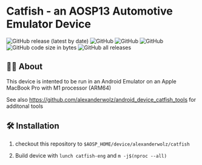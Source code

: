 # Catfish - an AOSP13 Automotive Emulator Device

![GitHub release (latest by date)](https://img.shields.io/github/v/release/alexanderwolz/android_device_catfish)
![GitHub](https://img.shields.io/badge/aosp-13-orange)
![GitHub](https://img.shields.io/badge/arch-arm64v8-orange)
![GitHub](https://img.shields.io/github/license/alexanderwolz/android_device_catfish)
![GitHub code size in bytes](https://img.shields.io/github/languages/code-size/alexanderwolz/android_device_catfish)
![GitHub all releases](https://img.shields.io/github/downloads/alexanderwolz/android_device_catfish/total?color=informational)

## 🧑‍💻 About

This device is intented to be run in an Android Emulator on an Apple MacBook Pro with M1 processor (ARM64)

See also https://github.com/alexanderwolz/android_device_catfish_tools for additonal tools

## 🛠️ Installation

1. checkout this repository to ```$AOSP_HOME/device/alexanderwolz/catfish```

2. Build device with ```lunch catfish-eng``` and ```m -j$(nproc --all)```
